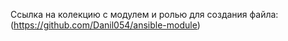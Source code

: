 Ссылка на колекцию с модулем и ролью для создания файла:
(https://github.com/Danil054/ansible-module)
